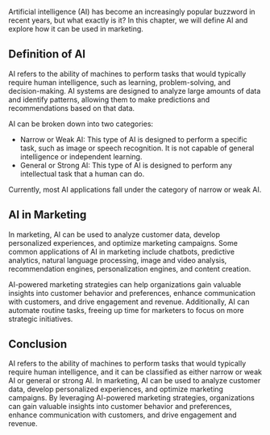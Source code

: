 
Artificial intelligence (AI) has become an increasingly popular buzzword in recent years, but what exactly is it? In this chapter, we will define AI and explore how it can be used in marketing.

Definition of AI
----------------

AI refers to the ability of machines to perform tasks that would typically require human intelligence, such as learning, problem-solving, and decision-making. AI systems are designed to analyze large amounts of data and identify patterns, allowing them to make predictions and recommendations based on that data.

AI can be broken down into two categories:

* Narrow or Weak AI: This type of AI is designed to perform a specific task, such as image or speech recognition. It is not capable of general intelligence or independent learning.
* General or Strong AI: This type of AI is designed to perform any intellectual task that a human can do.

Currently, most AI applications fall under the category of narrow or weak AI.

AI in Marketing
---------------

In marketing, AI can be used to analyze customer data, develop personalized experiences, and optimize marketing campaigns. Some common applications of AI in marketing include chatbots, predictive analytics, natural language processing, image and video analysis, recommendation engines, personalization engines, and content creation.

AI-powered marketing strategies can help organizations gain valuable insights into customer behavior and preferences, enhance communication with customers, and drive engagement and revenue. Additionally, AI can automate routine tasks, freeing up time for marketers to focus on more strategic initiatives.

Conclusion
----------

AI refers to the ability of machines to perform tasks that would typically require human intelligence, and it can be classified as either narrow or weak AI or general or strong AI. In marketing, AI can be used to analyze customer data, develop personalized experiences, and optimize marketing campaigns. By leveraging AI-powered marketing strategies, organizations can gain valuable insights into customer behavior and preferences, enhance communication with customers, and drive engagement and revenue.

